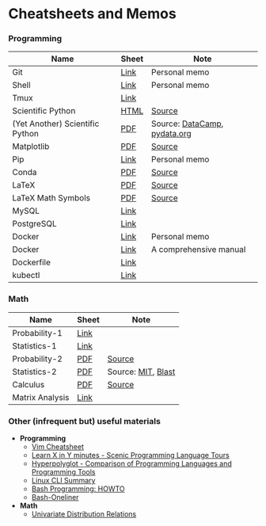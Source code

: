 # Cheatsheets and Memos

### Programming

| Name | Sheet | Note |
|---|---|---|
| Git | [Link](./assets/md/git.md) | Personal memo |
| Shell | [Link](./assets/md/shell.md) | Personal memo |
| Tmux | [Link](https://tmuxcheatsheet.com/) | |
| Scientific Python | [HTML](./assets/md/scientific_python_cheat_sheet.md) | [Source](https://ipgp.github.io/scientific_python_cheat_sheet/) |
| (Yet Another) Scientific Python | [PDF](./assets/pdf/Scitific_Python_Cheat_Sheets.pdf) | Source: [DataCamp](https://www.datacamp.com/cheat-sheet), [pydata.org](https://pandas.pydata.org/Pandas_Cheat_Sheet.pdf) |
| Matplotlib | [PDF](./assets/pdf/matplotlib-cheatsheets.pdf) | [Source](https://github.com/matplotlib/cheatsheets/) |
| Pip | [Link](./assets/md/pip.md) | Personal memo |
| Conda | [PDF](./assets/pdf/conda-cheatsheet.pdf) | [Source](https://docs.conda.io/projects/conda/en/latest/user-guide/cheatsheet.html) |
| LaTeX | [PDF](./assets/pdf/latexsheet-a4.pdf) | [Source](https://wch.github.io/latexsheet/) |
| LaTeX Math Symbols | [PDF](./assets/pdf/latex-symbols.pdf) | [Source](https://www.cmor-faculty.rice.edu/~heinken/latex/symbols.pdf) |
| MySQL | [Link](https://devhints.io/mysql) |  |
| PostgreSQL | [Link](https://tomcam.github.io/postgres/) |  |
| Docker | [Link](./assets/md/docker.md) | Personal memo |
| Docker | [Link](https://github.com/wsargent/docker-cheat-sheet) | A comprehensive manual |
| Dockerfile | [Link](https://kapeli.com/cheat_sheets/Dockerfile.docset/Contents/Resources/Documents/index) |  |
| kubectl | [Link](https://kubernetes.io/docs/reference/kubectl/cheatsheet/) | |

### Math

| Name | Sheet | Note |
|---|---|---|
| Probability-1 | [Link](https://stanford.edu/~shervine/teaching/cme-106/cheatsheet-probability) | |
| Statistics-1 | [Link](https://stanford.edu/~shervine/teaching/cme-106/cheatsheet-statistics) | |
| Probability-2 | [PDF](./assets/pdf/probability_cheatsheet.pdf) | [Source](https://static1.squarespace.com/static/54bf3241e4b0f0d81bf7ff36/t/55e9494fe4b011aed10e48e5/1441352015658/probability_cheatsheet.pdf) |
| Statistics-2 | [PDF](./assets/pdf/stats-cheatsheets.pdf) | Source: [MIT](https://web.mit.edu/~csvoss/Public/usabo/stats_handout.pdf), [Blast](https://www.blastanalytics.com/wp-content/uploads/BlastAM-Statistics-Cheatsheet.pdf) |
| Calculus | [PDF](./assets/pdf/Calculus_Cheat_Sheet_All.pdf) | [Source](https://tutorial.math.lamar.edu/pdf/Calculus_Cheat_Sheet_All.pdf) |
| Matrix Analysis | [Link](http://www.ee.ic.ac.uk/hp/staff/dmb/matrix/intro.html) | |


### Other (infrequent but) useful materials
- **Programming**
    - [Vim Cheatsheet](https://vim.rtorr.com/)
    - [Learn X in Y minutes - Scenic Programming Language Tours](https://learnxinyminutes.com/)
    - [Hyperpolyglot - Comparison of Programming Languages and Programming Tools](https://hyperpolyglot.org/)
    - [Linux CLI Summary](http://tldp.org/LDP/GNU-Linux-Tools-Summary/html/index.html)
    - [Bash Programming: HOWTO](http://tldp.org/HOWTO/Bash-Prog-Intro-HOWTO.html)
    - [Bash-Oneliner](https://github.com/onceupon/Bash-Oneliner)
- **Math**
    - [Univariate Distribution Relations](http://www.math.wm.edu/~leemis/chart/UDR/UDR.html)
